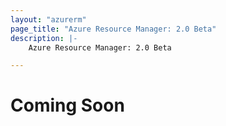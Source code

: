 ```yaml
---
layout: "azurerm"
page_title: "Azure Resource Manager: 2.0 Beta"
description: |-
    Azure Resource Manager: 2.0 Beta

---
```


# Coming Soon
